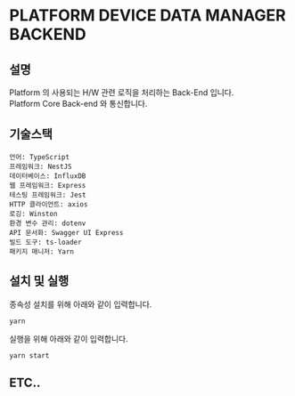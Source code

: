 # PLATFORM DEVICE DATA MANAGER BACKEND

## 설명
Platform 의 사용되는 H/W 관련 로직을 처리하는 Back-End 입니다.   
Platform Core Back-end 와 통신합니다.

## 기술스택
```
언어: TypeScript
프레임워크: NestJS
데이터베이스: InfluxDB
웹 프레임워크: Express
테스팅 프레임워크: Jest
HTTP 클라이언트: axios
로깅: Winston
환경 변수 관리: dotenv
API 문서화: Swagger UI Express
빌드 도구: ts-loader
패키지 매니저: Yarn
```

## 설치 및 실행
종속성 설치를 위해 아래와 같이 입력합니다.
```
yarn
```

실행을 위해 아래와 같이 입력합니다.
```
yarn start
```

## ETC..
